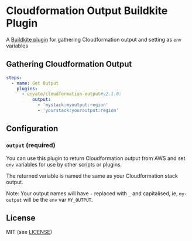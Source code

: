 # Cloudformation Output Buildkite Plugin

A [Buildkite plugin](https://buildkite.com/docs/agent/v3/plugins) for gathering Cloudformation output
and setting as `env` variables

## Gathering Cloudformation Output

```yml
steps:
  - name: Get Output
    plugins:
      - envato/cloudformation-output#v2.1.0:
          output:
            - 'mystack:myoutput:region'
            - 'yourstack:youroutput:region'
```

## Configuration

### `output` (required)

You can use this plugin to return Cloudformation output from AWS and set `env` variables for use by other scripts or plugins.

The returned variable is named the same as your Cloudformation stack output.

Note: Your output names will have `-` replaced with `_` and capitalised, ie, `my-output` will be the `env` var `MY_OUTPUT`.

## License

MIT (see [LICENSE](LICENSE))
